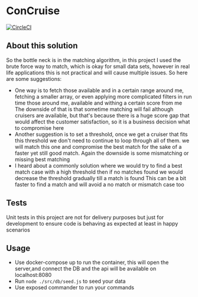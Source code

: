 # ConCruise
[![CircleCI](https://circleci.com/gh/circleci/circleci-docs.svg?style=shield)](https://circleci.com/gh/MariamMahmoud/ConCruise)

## About this solution
So the bottle neck is in the matching algorithm, in this project I used the brute force way to match, which is okay for small data sets, however in real life applications this is not practical and will cause multiple issues. So here are some suggestions:
- One way is to fetch those  available and in a certain range around me, fetching a smaller array, or even applying more complicated filters in run time those around me, available and withing a certain score from me
        The downside of that is that sometime matching will fail although cruisers are available,
        but that's because there is a huge score gap that would affect the customer satisfaction,
        so it is a business decision what to compromise here
- Another suggestion is to set a threshold, once we get a cruiser that fits this threshold we don't need to continue to loop through all of them.
        we will match this one and compromise the best match for the sake of a faster yet still good match. Again the downside is some mismatching or missing best matching
- I heard about a commonly solution where we would try to find a best match case with a high threshold then if no matches found we would decrease the threshold gradually till a match is found
        This can be a bit faster to find a match and will avoid a no match or mismatch case too

## Tests
Unit tests in this project are not for delivery purposes but just for development to ensure code is behaving as expected at least in happy scenarios

## Usage
- Use docker-compose up to run the container, this will open the server,and connect the DB and the api will be available on localhost:8080
- Run `node ./src/db/seed.js` to seed your data
- Use exposed commander to run your commands
